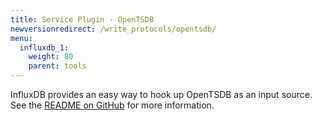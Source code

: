```yaml
---
title: Service Plugin - OpenTSDB
newversionredirect: /write_protocols/opentsdb/
menu:
  influxdb_1:
    weight: 80
    parent: tools
---
```


InfluxDB provides an easy way to hook up OpenTSDB as an input source.
See the [README on GitHub](https://github.com/influxdb/influxdb/blob/master/services/opentsdb/README.md) for more information.
